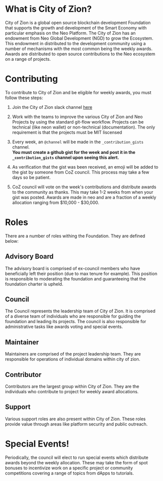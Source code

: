  # What is City of Zion?
 City of Zion is a global open source blockchain development Foundation that supports the growth and development of the Smart Economy
 with particular emphasis on the Neo Platform.  The City of Zion has an endowment from Neo Global Development (NGD) to grow the Ecosystem.
 This endowment in distributed to the development community using a number of mechanisms with the most common being the weekly awards.  Awards are distributed to open source contributions to the Neo ecosystem on a range of projects.
  
 # Contributing
 
 To contribute to City of Zion and be eligible for weekly awards, you must follow these steps:
 
 1.  Join the City of Zion slack channel [here]()
 2. Work with the teams to improve the various City of Zion and Neo Projects by using the standard git-flow workflow.  Projects can be technical (like neon wallet) or non-technical (documentation). The only requirement is that the projects must be MIT liscensed 
 3. Every week, an `@channel` will be made in the `_contribution_gists` channel.  
 <b>You must create a github gist for the week and post it in the `_contribution_gists` channel upon seeing this alert.</b>
 
 4. As verification that the gist was been received, an emoji will be added to the gist by someone from CoZ council. This process may take a few days so be patient.
 5. CoZ council will vote on the week's contributions and distribute awards to the community as thanks.  This may take 1-2 weeks from when your gist was posted. Awards are made in neo and are a fraction of a weekly allocation ranging from $10,000 - $30,000.
 
 # Roles
 There are a number of roles withing the Foundation.  They are defined below:
 
 ## Advisory Board
 The advisory board is comprised of ex-council members who have beneficially left their position (due to max tenure for example).  This position is responsible to moderating the foundation and guaranteeing that the foundation charter is upheld.
 
 ## Council
 The Council represents the leadership team of City of Zion.  It is comprised of a diverse team of individuals who are responsible for guiding the foundation and leading its projects.  The council is also responsible for administrative tasks like awards voting and special events.
 
 ## Maintainer
 Maintainers are comprised of the project leadership team.  They are responsible for operations of individual domains within city of zion.
 
 ## Contributor
 Contributors are the largest group within City of Zion.  They are the individuals who contribute to project for weekly award allocations.
 
 ## Support
 Various support roles are also present within City of Zion.  These roles provide value through areas like platform security and public outreach.

# Special Events!
Periodically, the council will elect to run special events which distribute awards beyond the weekly allocation.  These may take the form of spot bonuses to incentivize work on a specific project or community competitions covering a range of topics from dApps to tutorials.
